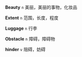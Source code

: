 **Beauty**		`n`	美丽，美丽的事物，化妆品

**Extent**		`n`	范围，长度，程度

**Luggage**	`n`	行李

**Obstacle**	`n`	障碍，障碍物 

**hinder**		`v`	阻碍，妨碍
